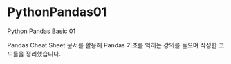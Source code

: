# PythonPandas01
Python Pandas Basic 01

Pandas Cheat Sheet 문서를 활용해 Pandas 기초를 익히는 강의를 들으며 작성한 코드들을 정리했습니다.

